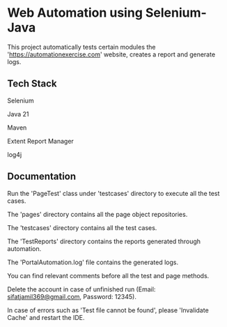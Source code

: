 
# Web Automation using Selenium-Java

This project automatically tests certain modules the 'https://automationexercise.com' website, creates a report and generate logs.




## Tech Stack

Selenium

Java 21

Maven

Extent Report Manager

log4j




## Documentation

Run the 'PageTest' class under 'testcases' directory to execute all the test cases.

The 'pages' directory contains all the page object repositories.

The 'testcases' directory contains all the test cases.

The 'TestReports' directory contains the reports generated through automation.

The 'PortalAutomation.log' file contains the generated logs.

You can find relevant comments before all the test and page methods.

Delete the account in case of unfinished run (Email: sifatjamil369@gmail.com, Password: 12345).

In case of errors such as 'Test file cannot be found', please 'Invalidate Cache' and restart the IDE.
